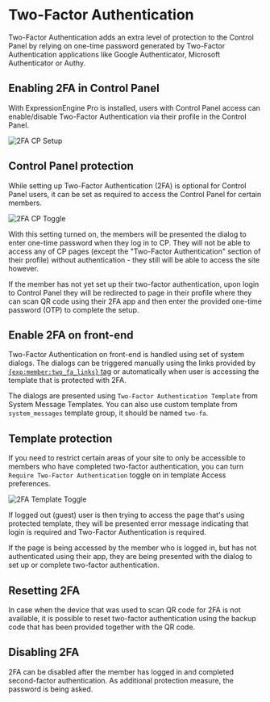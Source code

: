 <!--
    This source file is part of the open source project
    ExpressionEngine User Guide (https://github.com/ExpressionEngine/ExpressionEngine-User-Guide)

    @link      https://expressionengine.com/
    @copyright Copyright (c) 2003-2021, Packet Tide, LLC (https://packettide.com)
    @license   https://expressionengine.com/license Licensed under Apache License, Version 2.0
-->

# Two-Factor Authentication

Two-Factor Authentication adds an extra level of protection to the Control Panel by relying on one-time password generated by Two-Factor Authentication applications like Google Authenticator, Microsoft Authenticator or Authy.

## Enabling 2FA in Control Panel

With ExpressionEngine Pro is installed, users with Control Panel access can enable/disable Two-Factor Authentication via their profile in the Control Panel. 

![2FA CP Setup](/_images/2fa-cp-setup.png)

## Control Panel protection

While setting up Two-Factor Authentication (2FA) is optional for Control Panel users, it can be set as required to access the Control Panel for certain members. 

![2FA CP Toggle](/_images/2fa-cp-toggle.png)

With this setting turned on, the members will be presented the dialog to enter one-time password when they log in to CP. They will not be able to access any of CP pages (except the "Two-Factor Authentication" section of their profile) without authentication - they still will be able to access the site however.

If the member has not yet set up their two-factor authentication, upon login to Control Panel they will be redirected to page in their profile where they can scan QR code using their 2FA app and then enter the provided one-time password (OTP) to complete the setup.

## Enable 2FA on front-end

Two-Factor Authentication on front-end is handled using set of system dialogs. The dialogs can be triggered manually using the links provided by [`{exp:member:two_fa_links}` tag](member/2fa.md) or automatically when user is accessing the template that is protected with 2FA.

The dialogs are presented using `Two-Factor Authentication Template` from System Message Templates. You can also use custom template from `system_messages` template group, it should be named `two-fa`.

## Template protection

If you need to restrict certain areas of your site to only be accessible to members who have completed two-factor authentication, you can turn `Require Two-Factor Authentication` toggle on in template Access preferences.

![2FA Template Toggle](/_images/2fa-tmpl-toggle.png)

If logged out (guest) user is then trying to access the page that's using protected template, they will be presented error message indicating that login is required and Two-Factor Authentication is required.

If the page is being accessed by the member who is logged in, but has not authenticated using their app, they are being presented with the dialog to set up or complete two-factor authentication.

## Resetting 2FA

In case when the device that was used to scan QR code for 2FA is not available, it is possible to reset two-factor authentication using the backup code that has been provided together with the QR code. 

## Disabling 2FA

2FA can be disabled after the member has logged in and completed second-factor authentication. As additional protection measure, the password is being asked.
